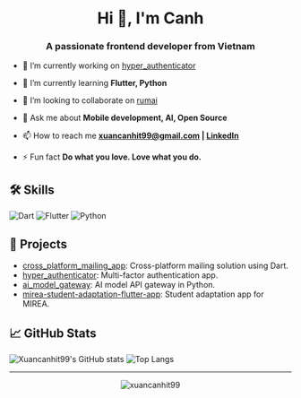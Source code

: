 <h1 align="center">Hi 👋, I'm Canh</h1>
<h3 align="center">A passionate frontend developer from Vietnam</h3>

- 🔭 I’m currently working on [hyper_authenticator](https://github.com/xuancanhit99/hyper_authenticator)

- 🌱 I’m currently learning **Flutter, Python**

- 👯 I’m looking to collaborate on [rumai](https://github.com/codarkat/rumai)

- 💬 Ask me about **Mobile development, AI, Open Source**

- 📫 How to reach me **xuancanhit99@gmail.com | [LinkedIn](https://linkedin.com/in/xuancanhit)**

- ⚡ Fun fact **Do what you love. Love what you do.**

## 🛠️ Skills
![Dart](https://img.shields.io/badge/-Dart-0175C2?style=flat-square&logo=dart&logoColor=white)
![Flutter](https://img.shields.io/badge/-Flutter-02569B?style=flat-square&logo=flutter&logoColor=white)
![Python](https://img.shields.io/badge/-Python-3776AB?style=flat-square&logo=python&logoColor=white)

## 📌 Projects
- [cross_platform_mailing_app](https://github.com/xuancanhit99/cross_platform_mailing_app): Cross-platform mailing solution using Dart.
- [hyper_authenticator](https://github.com/xuancanhit99/hyper_authenticator): Multi-factor authentication app.
- [ai_model_gateway](https://github.com/xuancanhit99/ai_model_gateway): AI model API gateway in Python.
- [mirea-student-adaptation-flutter-app](https://github.com/xuancanhit99/mirea-student-adaptation-flutter-app): Student adaptation app for MIREA.

## 📈 GitHub Stats
![Xuancanhit99's GitHub stats](https://github-readme-stats.vercel.app/api?username=xuancanhit99&show_icons=true&theme=radical)
![Top Langs](https://github-readme-stats.vercel.app/api/top-langs/?username=xuancanhit99&layout=compact&theme=radical)

---
<p align="center">
  <img src="https://komarev.com/ghpvc/?username=xuancanhit99&label=Profile%20views&color=0e75b6&style=flat" alt="xuancanhit99" />
</p>
